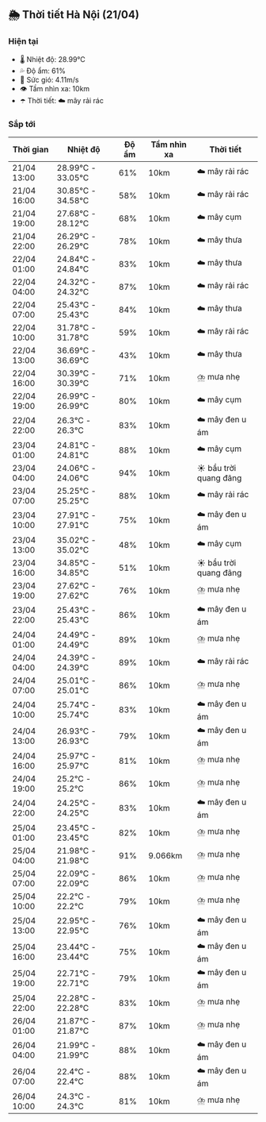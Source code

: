## 🌦️ Thời tiết Hà Nội (21/04)

### Hiện tại

- 🌡️ Nhiệt độ: 28.99℃
- 💦 Độ ẩm: 61%
- 💨 Sức gió: 4.11m/s
- 👁️ Tầm nhìn xa: 10km
- ☂️ Thời tiết: ☁️ mây rải rác

### Sắp tới

| Thời gian | Nhiệt độ | Độ ẩm | Tầm nhìn xa | Thời tiết |
| --- | --- | --- | --- | --- |
| 21/04 13:00 | 28.99℃ - 33.05℃ | 61% | 10km | ☁️ mây rải rác |
| 21/04 16:00 | 30.85℃ - 34.58℃ | 58% | 10km | ☁️ mây rải rác |
| 21/04 19:00 | 27.68℃ - 28.12℃ | 68% | 10km | ☁️ mây cụm |
| 21/04 22:00 | 26.29℃ - 26.29℃ | 78% | 10km | ☁️ mây thưa |
| 22/04 01:00 | 24.84℃ - 24.84℃ | 83% | 10km | ☁️ mây thưa |
| 22/04 04:00 | 24.32℃ - 24.32℃ | 87% | 10km | ☁️ mây rải rác |
| 22/04 07:00 | 25.43℃ - 25.43℃ | 84% | 10km | ☁️ mây thưa |
| 22/04 10:00 | 31.78℃ - 31.78℃ | 59% | 10km | ☁️ mây rải rác |
| 22/04 13:00 | 36.69℃ - 36.69℃ | 43% | 10km | ☁️ mây thưa |
| 22/04 16:00 | 30.39℃ - 30.39℃ | 71% | 10km | ⛈️ mưa nhẹ |
| 22/04 19:00 | 26.99℃ - 26.99℃ | 80% | 10km | ☁️ mây cụm |
| 22/04 22:00 | 26.3℃ - 26.3℃ | 83% | 10km | ☁️ mây đen u ám |
| 23/04 01:00 | 24.81℃ - 24.81℃ | 88% | 10km | ☁️ mây cụm |
| 23/04 04:00 | 24.06℃ - 24.06℃ | 94% | 10km | ☀️ bầu trời quang đãng |
| 23/04 07:00 | 25.25℃ - 25.25℃ | 88% | 10km | ☁️ mây rải rác |
| 23/04 10:00 | 27.91℃ - 27.91℃ | 75% | 10km | ☁️ mây đen u ám |
| 23/04 13:00 | 35.02℃ - 35.02℃ | 48% | 10km | ☁️ mây cụm |
| 23/04 16:00 | 34.85℃ - 34.85℃ | 51% | 10km | ☀️ bầu trời quang đãng |
| 23/04 19:00 | 27.62℃ - 27.62℃ | 76% | 10km | ⛈️ mưa nhẹ |
| 23/04 22:00 | 25.43℃ - 25.43℃ | 86% | 10km | ☁️ mây đen u ám |
| 24/04 01:00 | 24.49℃ - 24.49℃ | 89% | 10km | ⛈️ mưa nhẹ |
| 24/04 04:00 | 24.39℃ - 24.39℃ | 89% | 10km | ☁️ mây rải rác |
| 24/04 07:00 | 25.01℃ - 25.01℃ | 86% | 10km | ⛈️ mưa nhẹ |
| 24/04 10:00 | 25.74℃ - 25.74℃ | 83% | 10km | ☁️ mây đen u ám |
| 24/04 13:00 | 26.93℃ - 26.93℃ | 79% | 10km | ☁️ mây đen u ám |
| 24/04 16:00 | 25.97℃ - 25.97℃ | 81% | 10km | ⛈️ mưa nhẹ |
| 24/04 19:00 | 25.2℃ - 25.2℃ | 86% | 10km | ⛈️ mưa nhẹ |
| 24/04 22:00 | 24.25℃ - 24.25℃ | 83% | 10km | ☁️ mây đen u ám |
| 25/04 01:00 | 23.45℃ - 23.45℃ | 82% | 10km | ⛈️ mưa nhẹ |
| 25/04 04:00 | 21.98℃ - 21.98℃ | 91% | 9.066km | ⛈️ mưa nhẹ |
| 25/04 07:00 | 22.09℃ - 22.09℃ | 86% | 10km | ⛈️ mưa nhẹ |
| 25/04 10:00 | 22.2℃ - 22.2℃ | 79% | 10km | ⛈️ mưa nhẹ |
| 25/04 13:00 | 22.95℃ - 22.95℃ | 76% | 10km | ☁️ mây đen u ám |
| 25/04 16:00 | 23.44℃ - 23.44℃ | 75% | 10km | ☁️ mây đen u ám |
| 25/04 19:00 | 22.71℃ - 22.71℃ | 79% | 10km | ☁️ mây đen u ám |
| 25/04 22:00 | 22.28℃ - 22.28℃ | 83% | 10km | ⛈️ mưa nhẹ |
| 26/04 01:00 | 21.87℃ - 21.87℃ | 87% | 10km | ⛈️ mưa nhẹ |
| 26/04 04:00 | 21.99℃ - 21.99℃ | 88% | 10km | ☁️ mây đen u ám |
| 26/04 07:00 | 22.4℃ - 22.4℃ | 88% | 10km | ☁️ mây đen u ám |
| 26/04 10:00 | 24.3℃ - 24.3℃ | 81% | 10km | ⛈️ mưa nhẹ |
